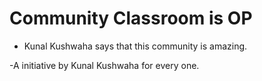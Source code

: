 # Community Classroom is OP

- Kunal Kushwaha says that this community is amazing.

-A initiative by Kunal Kushwaha for every one.
